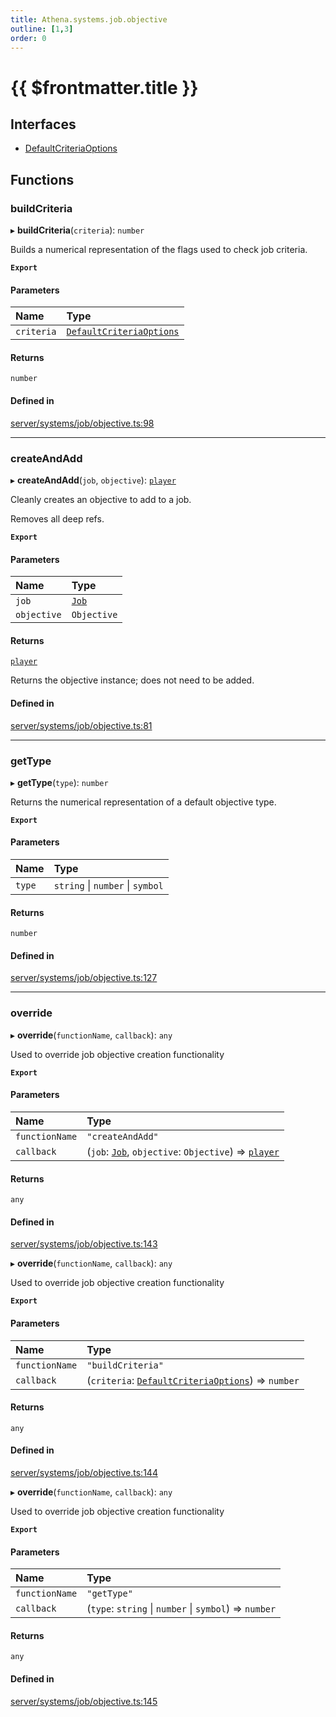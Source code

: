 ```yaml
---
title: Athena.systems.job.objective
outline: [1,3]
order: 0
---
```


# {{ $frontmatter.title }}


## Interfaces

- [DefaultCriteriaOptions](../interfaces/server_systems_job_objective_DefaultCriteriaOptions.md)

## Functions

### buildCriteria

▸ **buildCriteria**(`criteria`): `number`

Builds a numerical representation of the flags used to check job criteria.

**`Export`**

#### Parameters

| Name | Type |
| :------ | :------ |
| `criteria` | [`DefaultCriteriaOptions`](../interfaces/server_systems_job_objective_DefaultCriteriaOptions.md) |

#### Returns

`number`

#### Defined in

[server/systems/job/objective.ts:98](https://github.com/Stuyk/altv-athena/blob/9c488f0/src/core/server/systems/job/objective.ts#L98)

___

### createAndAdd

▸ **createAndAdd**(`job`, `objective`): [`player`](server_config.md#player)

Cleanly creates an objective to add to a job.

Removes all deep refs.

**`Export`**

#### Parameters

| Name | Type |
| :------ | :------ |
| `job` | [`Job`](../classes/server_systems_job_system_Job.md) |
| `objective` | `Objective` |

#### Returns

[`player`](server_config.md#player)

Returns the objective instance; does not need to be added.

#### Defined in

[server/systems/job/objective.ts:81](https://github.com/Stuyk/altv-athena/blob/9c488f0/src/core/server/systems/job/objective.ts#L81)

___

### getType

▸ **getType**(`type`): `number`

Returns the numerical representation of a default objective type.

**`Export`**

#### Parameters

| Name | Type |
| :------ | :------ |
| `type` | `string` \| `number` \| `symbol` |

#### Returns

`number`

#### Defined in

[server/systems/job/objective.ts:127](https://github.com/Stuyk/altv-athena/blob/9c488f0/src/core/server/systems/job/objective.ts#L127)

___

### override

▸ **override**(`functionName`, `callback`): `any`

Used to override job objective creation functionality

**`Export`**

#### Parameters

| Name | Type |
| :------ | :------ |
| `functionName` | ``"createAndAdd"`` |
| `callback` | (`job`: [`Job`](../classes/server_systems_job_system_Job.md), `objective`: `Objective`) => [`player`](server_config.md#player) |

#### Returns

`any`

#### Defined in

[server/systems/job/objective.ts:143](https://github.com/Stuyk/altv-athena/blob/9c488f0/src/core/server/systems/job/objective.ts#L143)

▸ **override**(`functionName`, `callback`): `any`

Used to override job objective creation functionality

**`Export`**

#### Parameters

| Name | Type |
| :------ | :------ |
| `functionName` | ``"buildCriteria"`` |
| `callback` | (`criteria`: [`DefaultCriteriaOptions`](../interfaces/server_systems_job_objective_DefaultCriteriaOptions.md)) => `number` |

#### Returns

`any`

#### Defined in

[server/systems/job/objective.ts:144](https://github.com/Stuyk/altv-athena/blob/9c488f0/src/core/server/systems/job/objective.ts#L144)

▸ **override**(`functionName`, `callback`): `any`

Used to override job objective creation functionality

**`Export`**

#### Parameters

| Name | Type |
| :------ | :------ |
| `functionName` | ``"getType"`` |
| `callback` | (`type`: `string` \| `number` \| `symbol`) => `number` |

#### Returns

`any`

#### Defined in

[server/systems/job/objective.ts:145](https://github.com/Stuyk/altv-athena/blob/9c488f0/src/core/server/systems/job/objective.ts#L145)
